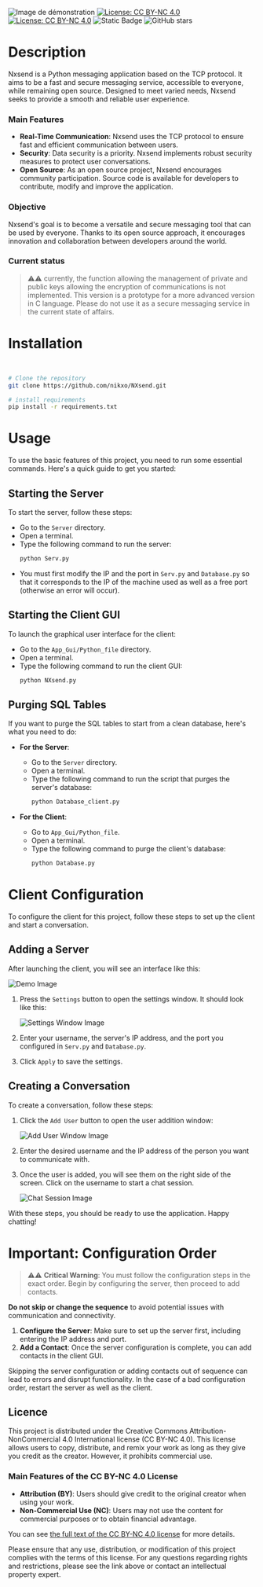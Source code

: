 ![Image de démonstration](https://raw.githubusercontent.com/nikxo/NXsend/main/File/NXsend_ban.jpg)
[![License: CC BY-NC 4.0](https://img.shields.io/badge/License-CC_BY--NC_4.0-lightgrey.svg)](https://creativecommons.org/licenses/by-nc/4.0/)
[![License: CC BY-NC 4.0](https://img.shields.io/badge/Python-3.10.0-green:badgeContent)](https://www.python.org/downloads/release/python-3100/)
![Static Badge](https://img.shields.io/badge/customtkinter-5.2.2-green:badgeContent)
![GitHub stars](https://img.shields.io/github/stars/nikxo/Xeha)

# Description
Nxsend is a Python messaging application based on the TCP protocol. It aims to be a fast and secure messaging service, accessible to everyone, while remaining open source. Designed to meet varied needs, Nxsend seeks to provide a smooth and reliable user experience.

### Main Features
- **Real-Time Communication**: Nxsend uses the TCP protocol to ensure fast and efficient communication between users.
- **Security**: Data security is a priority. Nxsend implements robust security measures to protect user conversations.
- **Open Source**: As an open source project, Nxsend encourages community participation. Source code is available for developers to contribute, modify and improve the application.

### Objective
Nxsend's goal is to become a versatile and secure messaging tool that can be used by everyone. Thanks to its open source approach, it encourages innovation and collaboration between developers around the world.
### Current status
> ⚠️⚠️ currently, the function allowing the management of private and public keys allowing the encryption of communications is not implemented. This version is a prototype for a more advanced version in C language. Please do not use it as a secure messaging service in the current state of affairs.
# Installation
```bash


# Clone the repository
git clone https://github.com/nikxo/NXsend.git

# install requirements
pip install -r requirements.txt
```
# Usage
To use the basic features of this project, you need to run some essential commands. Here's a quick guide to get you started:

## Starting the Server
To start the server, follow these steps:
- Go to the `Server` directory.
- Open a terminal.
- Type the following command to run the server:
  ```bash
  python Serv.py
  ```
- You must first modify the IP and the port in `Serv.py` and `Database.py` so that it corresponds to the IP of the machine used as well as a free port (otherwise an error will occur).

## Starting the Client GUI
To launch the graphical user interface for the client:
- Go to the `App_Gui/Python_file` directory.
- Open a terminal.
- Type the following command to run the client GUI:
  ```bash
  python NXsend.py
  ```

## Purging SQL Tables
If you want to purge the SQL tables to start from a clean database, here's what you need to do:

- **For the Server**:
  - Go to the `Server` directory.
  - Open a terminal.
  - Type the following command to run the script that purges the server's database:
    ```bash
    python Database_client.py
    ```

- **For the Client**:
  - Go to `App_Gui/Python_file`.
  - Open a terminal.
  - Type the following command to purge the client's database:
    ```bash
    python Database.py
    ```

# Client Configuration
To configure the client for this project, follow these steps to set up the client and start a conversation.

## Adding a Server
After launching the client, you will see an interface like this:

![Demo Image](https://raw.githubusercontent.com/nikxo/NXsend/main/File/Demo.png)

1. Press the `Settings` button to open the settings window. It should look like this:

   ![Settings Window Image](https://raw.githubusercontent.com/nikxo/NXsend/main/File/settings.png)

2. Enter your username, the server's IP address, and the port you configured in `Serv.py` and `Database.py`.

3. Click `Apply` to save the settings.

## Creating a Conversation
To create a conversation, follow these steps:

1. Click the `Add User` button to open the user addition window:

   ![Add User Window Image](https://raw.githubusercontent.com/nikxo/NXsend/main/File/contact.png)

2. Enter the desired username and the IP address of the person you want to communicate with.

3. Once the user is added, you will see them on the right side of the screen. Click on the username to start a chat session.

   ![Chat Session Image](https://raw.githubusercontent.com/nikxo/NXsend/main/File/user.png)

With these steps, you should be ready to use the application. Happy chatting!

# Important: Configuration Order

> ⚠️⚠️ **Critical Warning**: You must follow the configuration steps in the exact order. Begin by configuring the server, then proceed to add contacts.

**Do not skip or change the sequence** to avoid potential issues with communication and connectivity.

1. **Configure the Server**: Make sure to set up the server first, including entering the IP address and port.
2. **Add a Contact**: Once the server configuration is complete, you can add contacts in the client GUI.

Skipping the server configuration or adding contacts out of sequence can lead to errors and disrupt functionality. In the case of a bad configuration order, restart the server as well as the client.



## Licence
This project is distributed under the Creative Commons Attribution-NonCommercial 4.0 International license (CC BY-NC 4.0). This license allows users to copy, distribute, and remix your work as long as they give you credit as the creator. However, it prohibits commercial use.

### Main Features of the CC BY-NC 4.0 License
- **Attribution (BY)**: Users should give credit to the original creator when using your work.
- **Non-Commercial Use (NC)**: Users may not use the content for commercial purposes or to obtain financial advantage.

You can see [the full text of the CC BY-NC 4.0 license](https://creativecommons.org/licenses/by-nc/4.0/) for more details.

Please ensure that any use, distribution, or modification of this project complies with the terms of this license. For any questions regarding rights and restrictions, please see the link above or contact an intellectual property expert.

